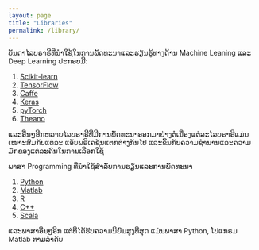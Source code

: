 ```yaml
---
layout: page
title: "Libraries"
permalink: /library/
---
```


ບັນດາໄລບຣາຣີທີ່ນຳໃຊ້ໃນການພັດທະນາແລະຮຽນຮູ້ທາງດ້ານ Machine Leaning ແລະ Deep Learning ປະກອບມີ: 

1. <a href="https://scikit-learn.org/">Scikit-learn</a>
2. <a href="https://www.tensorflow.org/">TensorFlow</a>
3. <a href="https://caffe.berkeleyvision.org/">Caffe </a>
4. <a href="https://keras.io/">Keras</a>
5. <a href="http://pytorch.org/">pyTorch</a>
6. <a href="http://deeplearning.net/software/theano/">Theano</a>

ແລະອື່ນໆອີກຫລາຍໄລບຣາຣີທີ່ມີການພັດທະນາອອກມາຢ່າງຕໍເນື່ອງແຕ່ລະໄລບຣາຣີແມ່ນເໝາະສົມກັບແຕ່ລະ ແອັບພຣີເຄຊັນແຕກຕ່າງກັນໄປ ແລະຂຶ້ນກັບຄວາມຊໍານານແລະຄວາມມັກຂອງແຕ່ລະຄົນໃນການເລືອກໃຊ້ 

ພາສາ Programming ທີ່ນຳໃຊ້ສຳລັບການຮຽນແລະການພັດທະນາ 
1. <a href="https://www.python.org/">Python</a>
2. <a href="https://www.mathworks.com/products/matlab.html">Matlab </a>
3. <a href="https://www.r-project.org/about.html">R </a>
4. <a href="http://www.cplusplus.com/doc/tutorial/">C++ </a>
5. <a href="https://www.scala-lang.org/">Scala </a>

ແລະພາສາອື່ນໆອີກ ແຕ່ທີ່ໄດ້ຮັບຄວາມນິຍົມສູງທີ່ສຸດ ແມ່ນພາສາ Python, ໂປແກຣມ Matlab ຕາມລຳດັບ
